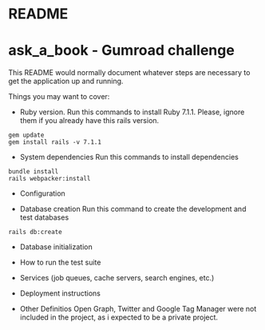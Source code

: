 # README
# ask_a_book - Gumroad challenge

This README would normally document whatever steps are necessary to get the
application up and running.

Things you may want to cover:

* Ruby version.
Run this commands to install Ruby 7.1.1. 
Please, ignore them if you already have this rails version.
```
gem update
gem install rails -v 7.1.1
```

* System dependencies
Run this commands to install dependencies

```
bundle install
rails webpacker:install
```

* Configuration

* Database creation
Run this command to create the development and test databases
```
rails db:create
```

* Database initialization

* How to run the test suite

* Services (job queues, cache servers, search engines, etc.)

* Deployment instructions

* Other Definitios
Open Graph, Twitter and Google Tag Manager were not included in the project, as i expected to be a private project. 


